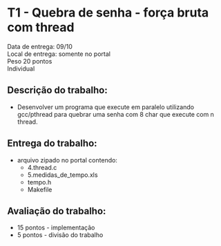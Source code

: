 # T1 - Quebra de senha - força bruta com thread  

Data de entrega: 09/10  
Local de entrega: somente no portal  
Peso 20 pontos  
Individual  


## Descrição do trabalho:

- Desenvolver um programa que execute em paralelo utilizando gcc/pthread para quebrar uma senha com 8 char que execute com n thread.



## Entrega do trabalho:  

- arquivo zipado no portal contendo:  
	- 4.thread.c  
	- 5.medidas_de_tempo.xls   
	- tempo.h  
	- Makefile  


## Avaliação do trabalho:  

- 15 pontos - implementação  
-  5 pontos - divisão do trabalho  

